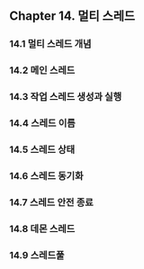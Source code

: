 ## Chapter 14. 멀티 스레드

### 14.1 멀티 스레드 개념
### 14.2 메인 스레드
### 14.3 작업 스레드 생성과 실행
### 14.4 스레드 이름
### 14.5 스레드 상태
### 14.6 스레드 동기화
### 14.7 스레드 안전 종료
### 14.8 데몬 스레드
### 14.9 스레드풀